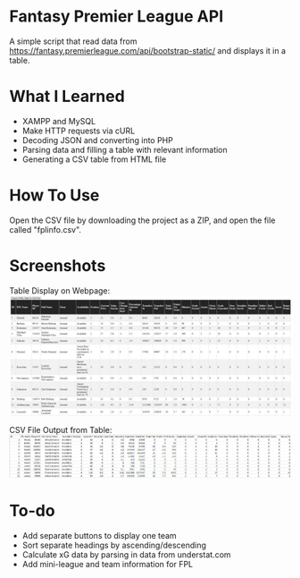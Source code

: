 # Fantasy Premier League API

A simple script that read data from https://fantasy.premierleague.com/api/bootstrap-static/ and displays it in a table.

# What I Learned

* XAMPP and MySQL
* Make HTTP requests via cURL
* Decoding JSON and converting into PHP
* Parsing data and filling a table with relevant information
* Generating a CSV table from HTML file

# How To Use

Open the CSV file by downloading the project as a ZIP, and open the file called "fplinfo.csv".

# Screenshots

Table Display on Webpage:
<img src="Images/Table%20Image%201.png">  


CSV File Output from Table:
<img src="Images/CSV%20Image%201.png">

# To-do
* Add separate buttons to display one team
* Sort separate headings by ascending/descending
* Calculate xG data by parsing in data from understat.com
* Add mini-league and team information for FPL
